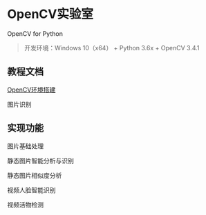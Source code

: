 # OpenCV实验室

OpenCV for Python

>开发环境：Windows 10（x64） + Python 3.6x + OpenCV 3.4.1


## 教程文档 ##

[OpenCV环境搭建](doc/huanjingdajian.md)

图片识别

## 实现功能 ##

图片基础处理

静态图片智能分析与识别

静态图片相似度分析

视频人脸智能识别

视频活物检测


